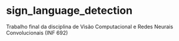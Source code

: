 # sign_language_detection
Trabalho final da disciplina de Visão Computacional e Redes Neurais Convolucionais (INF 692)
